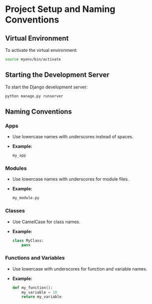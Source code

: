 # Project Setup and Naming Conventions

## **Virtual Environment**

To activate the virtual environment:

```bash
source myenv/bin/activate
```

## **Starting the Development Server**

To start the Django development server:

```bash
python manage.py runserver
```

## **Naming Conventions**

### **Apps**

* Use lowercase names with underscores instead of spaces.
* **Example:**

  ```bash
  my_app
  ```

### **Modules**

* Use lowercase names with underscores for module files.
* **Example:**

  ```bash
  my_module.py
  ```

### **Classes**

* Use CamelCase for class names.
* **Example:**

  ```python
  class MyClass:
      pass
  ```

### **Functions and Variables**

* Use lowercase with underscores for function and variable names.
* **Example:**

  ```python
  def my_function():
      my_variable = 10
      return my_variable
  ```



